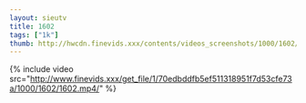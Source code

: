 ```yaml
--- 
layout: sieutv
title: 1602
tags: ["1k"]
thumb: http://hwcdn.finevids.xxx/contents/videos_screenshots/1000/1602/preview.mp4.jpg
---
```

{% include video src="http://www.finevids.xxx/get_file/1/70edbddfb5ef511318951f7d53cfe73a/1000/1602/1602.mp4/" %} 
